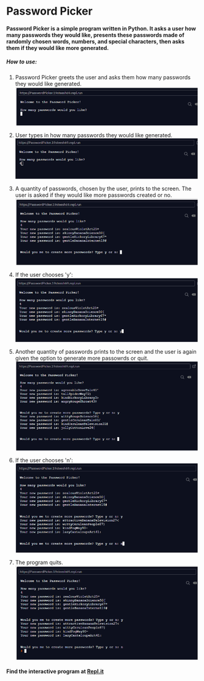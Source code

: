# Password Picker

#### Password Picker is a simple program written in Python. It asks a user how many passwords they would like, presents these passwords made of randomly chosen words, numbers, and special characters, then asks them if they would like more generated.


##### How to use:

1. Password Picker greets the user and asks them how many passwords they would like generated.
![Repl.it screenshot1](/images/ppImg1.png)

2. User types in how many passwords they would like generated.
![Repl.it screenshot2](/images/ppImg2.png)

3. A quantity of passwords, chosen by the user, prints to the screen. The user is asked if they would like more passwords created or no.
![Repl.it screenshot3](/images/ppImg3.png)

4. If the user chooses 'y':  
![Repl.it screenshot4](/images/ppImg4.png)

5. Another quantity of passwords prints to the screen and the user is again given the option to generate more passowrds or quit.
![Repl.it screenshot7](/images/ppImg7.png)
  
6. If the user chooses 'n':  
![Repl.it screenshot5](/images/ppImg5.png)
  
7. The program quits.  
![Repl.it screenshot](/images/ppImg6.png)
  
#### Find the interactive program at [Repl.it](https://repl.it/@19Steesh69/PasswordPicker#main.py)



